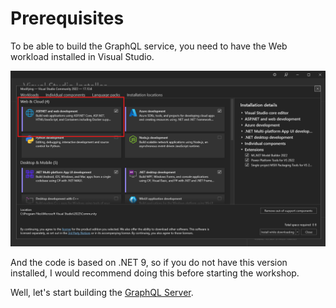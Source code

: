# Prerequisites
To be able to build the GraphQL service, you need to have the Web workload installed in Visual Studio.

![Web workload in Installer](./images/Web%20load.png)

And the code is based on .NET 9, so if you do not have this version installed, I would recommend doing this before starting the workshop.

Well, let's start building the [GraphQL Server](./Step1.md).
